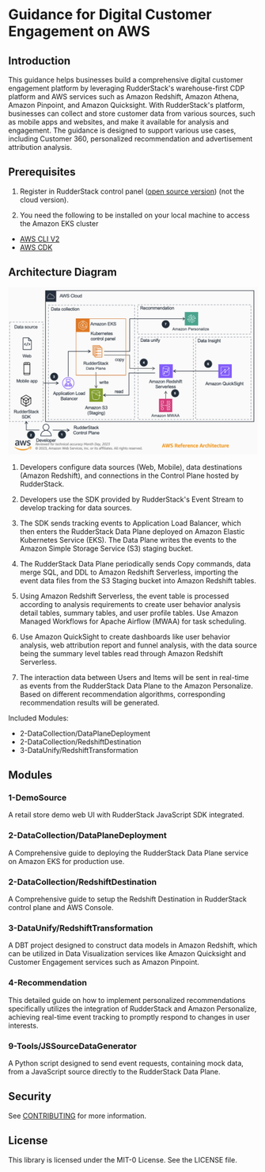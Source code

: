# Guidance for Digital Customer Engagement on AWS

## Introduction
This guidance helps businesses build a comprehensive digital customer engagement platform by leveraging RudderStack's warehouse-first CDP platform and AWS services such as Amazon Redshift, Amazon Athena, Amazon Pinpoint, and Amazon Quicksight. With RudderStack's platform, businesses can collect and store customer data from various sources, such as mobile apps and websites, and make it available for analysis and engagement. The guidance is designed to support various use cases, including Customer 360, personalized recommendation and advertisement attribution analysis.


## Prerequisites
1. Register in RudderStack control panel ([open source version](https://app.rudderstack.com/signup?type=opensource)) (not the cloud version).

2. You need the following to be installed on your local machine to access the Amazon EKS cluster
* [AWS CLI V2](https://docs.aws.amazon.com/cli/latest/userguide/install-cliv2.html)
* [AWS CDK](https://docs.aws.amazon.com/cdk/v2/guide/getting_started.html) 

## Architecture Diagram

![Arch for Redshift](./images/arch-redshift.png)
1. Developers configure data sources (Web, Mobile), data destinations (Amazon Redshift), and connections in the Control Plane hosted by RudderStack.

2. Developers use the SDK provided by RudderStack's Event Stream to develop tracking for data sources.

3. The SDK sends tracking events to Application Load Balancer, which then enters the RudderStack Data Plane deployed on Amazon Elastic Kubernetes Service (EKS). The Data Plane writes the events to the Amazon Simple Storage Service (S3) staging bucket.

4. The RudderStack Data Plane periodically sends Copy commands, data merge SQL, and DDL to Amazon Redshift Serverless, importing the event data files from the S3 Staging bucket into Amazon Redshift tables.

5. Using Amazon Redshift Serverless, the event table is processed according to analysis requirements to create user behavior analysis detail tables, summary tables, and user profile tables. Use Amazon Managed Workflows for Apache Airflow (MWAA) for task scheduling.

6. Use Amazon QuickSight to create dashboards like user behavior analysis, web attribution report and funnel analysis, with the data source being the summary level tables read through Amazon Redshift Serverless.

7. The interaction data between Users and Items will be sent in real-time as events from the RudderStack Data Plane to the Amazon Personalize. Based on different recommendation algorithms, corresponding recommendation results will be generated.


Included Modules:
   - 2-DataCollection/DataPlaneDeployment
   - 2-DataCollection/RedshiftDestination
   - 3-DataUnify/RedshiftTransformation

## Modules

### 1-DemoSource

A retail store demo web UI with RudderStack JavaScript SDK integrated.

### 2-DataCollection/DataPlaneDeployment

A Comprehensive guide to deploying the RudderStack Data Plane service on Amazon EKS for production use.

### 2-DataCollection/RedshiftDestination

A Comprehensive guide to setup the Redshift Destination in RudderStack control plane and AWS Console.


### 3-DataUnify/RedshiftTransformation

A DBT project designed to construct data models in Amazon Redshift, which can be utilized in Data Visualization services like Amazon Quicksight and Customer Engagement services such as Amazon Pinpoint.


### 4-Recommendation

This detailed guide on how to implement personalized recommendations specifically utilizes the integration of RudderStack and Amazon Personalize, achieving real-time event tracking to promptly respond to changes in user interests.

### 9-Tools/JSSourceDataGenerator

A Python script designed to send event requests, containing mock data, from a JavaScript source directly to the RudderStack Data Plane.


## Security

See [CONTRIBUTING](CONTRIBUTING.md#security-issue-notifications) for more information.

## License

This library is licensed under the MIT-0 License. See the LICENSE file.

